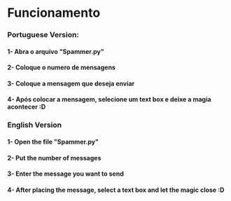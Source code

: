 <h1>Funcionamento</h1>


<h3>Portuguese Version:</h3>
<h4>1- Abra o arquivo "Spammer.py"</h4>
<h4>2- Coloque o numero de mensagens</h4>
<h4>3- Coloque a mensagem que deseja enviar</h4>
<h4>4- Após colocar a mensagem, selecione um text box e deixe a magia acontecer :D</h4>

<h3>English Version</h3>
<h4>1- Open the file "Spammer.py"</h4>
<h4>2- Put the number of messages</h4>
<h4>3- Enter the message you want to send</h4>
<h4>4- After placing the message, select a text box and let the magic close :D</h4>
